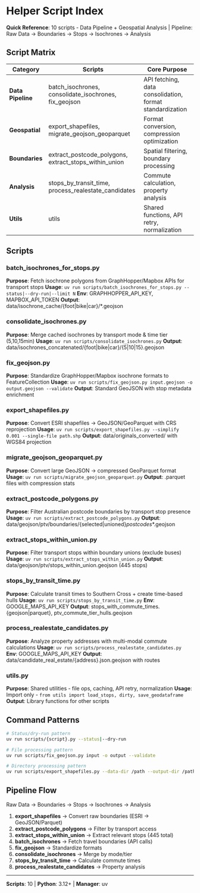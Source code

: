 # Helper Script Index

**Quick Reference**: 10 scripts - Data Pipeline + Geospatial Analysis | Pipeline: Raw Data → Boundaries → Stops → Isochrones → Analysis

## Script Matrix

| Category | Scripts | Core Purpose |
|----------|---------|-------------|
| **Data Pipeline** | batch_isochrones, consolidate_isochrones, fix_geojson | API fetching, data consolidation, format standardization |
| **Geospatial** | export_shapefiles, migrate_geojson_geoparquet | Format conversion, compression optimization |
| **Boundaries** | extract_postcode_polygons, extract_stops_within_union | Spatial filtering, boundary processing |
| **Analysis** | stops_by_transit_time, process_realestate_candidates | Commute calculation, property analysis |
| **Utils** | utils | Shared functions, API retry, normalization |

## Scripts

### batch_isochrones_for_stops.py
**Purpose**: Fetch isochrone polygons from GraphHopper/Mapbox APIs for transport stops
**Usage**: `uv run scripts/batch_isochrones_for_stops.py --status|--dry-run|--limit N`
**Env**: GRAPHHOPPER_API_KEY, MAPBOX_API_TOKEN
**Output**: data/isochrone_cache/{foot|bike|car}/*.geojson

### consolidate_isochrones.py
**Purpose**: Merge cached isochrones by transport mode & time tier (5,10,15min)
**Usage**: `uv run scripts/consolidate_isochrones.py`
**Output**: data/isochrones_concatenated/{foot|bike|car}/{5|10|15}.geojson

### fix_geojson.py
**Purpose**: Standardize GraphHopper/Mapbox isochrone formats to FeatureCollection
**Usage**: `uv run scripts/fix_geojson.py input.geojson -o output.geojson --validate`
**Output**: Standard GeoJSON with stop metadata enrichment

### export_shapefiles.py
**Purpose**: Convert ESRI shapefiles → GeoJSON/GeoParquet with CRS reprojection
**Usage**: `uv run scripts/export_shapefiles.py --simplify 0.001 --single-file path.shp`
**Output**: data/originals_converted/ with WGS84 projection

### migrate_geojson_geoparquet.py
**Purpose**: Convert large GeoJSON → compressed GeoParquet format
**Usage**: `uv run scripts/migrate_geojson_geoparquet.py`
**Output**: .parquet files with compression stats

### extract_postcode_polygons.py
**Purpose**: Filter Australian postcode boundaries by transport stop presence
**Usage**: `uv run scripts/extract_postcode_polygons.py`
**Output**: data/geojson/ptv/boundaries/{selected|unioned}_postcodes_*.geojson

### extract_stops_within_union.py
**Purpose**: Filter transport stops within boundary unions (exclude buses)
**Usage**: `uv run scripts/extract_stops_within_union.py`
**Output**: data/geojson/ptv/stops_within_union.geojson (445 stops)

### stops_by_transit_time.py
**Purpose**: Calculate transit times to Southern Cross + create time-based hulls
**Usage**: `uv run scripts/stops_by_transit_time.py`
**Env**: GOOGLE_MAPS_API_KEY
**Output**: stops_with_commute_times.{geojson|parquet}, ptv_commute_tier_hulls.geojson

### process_realestate_candidates.py
**Purpose**: Analyze property addresses with multi-modal commute calculations
**Usage**: `uv run scripts/process_realestate_candidates.py`
**Env**: GOOGLE_MAPS_API_KEY
**Output**: data/candidate_real_estate/{address}.json.geojson with routes

### utils.py
**Purpose**: Shared utilities - file ops, caching, API retry, normalization
**Usage**: Import only - `from utils import load_stops, dirty, save_geodataframe`
**Output**: Library functions for other scripts

## Command Patterns

```sh
# Status/dry-run pattern
uv run scripts/{script}.py --status|--dry-run

# File processing pattern  
uv run scripts/fix_geojson.py input -o output --validate

# Directory processing pattern
uv run scripts/export_shapefiles.py --data-dir /path --output-dir /path
```

## Pipeline Flow

Raw Data → Boundaries → Stops → Isochrones → Analysis

1. **export_shapefiles** → Convert raw boundaries (ESRI → GeoJSON/Parquet)
2. **extract_postcode_polygons** → Filter by transport access
3. **extract_stops_within_union** → Extract relevant stops (445 total)
4. **batch_isochrones** → Fetch travel boundaries (API calls)
5. **fix_geojson** → Standardize formats
6. **consolidate_isochrones** → Merge by mode/tier
7. **stops_by_transit_time** → Calculate commute times
8. **process_realestate_candidates** → Property analysis

---
**Scripts**: 10 | **Python**: 3.12+ | **Manager**: uv